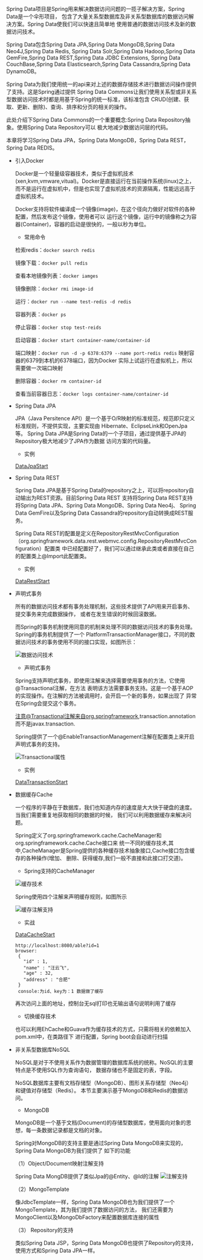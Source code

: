 Spring Data项目是Spring用来解决数据访问问题的一揽子解决方案，Spring Data是一个伞形项目，
包含了大量关系型数据库及非关系型数据库的数据访问解决方案。Spring Data使我们可以快速且简单地
使用普通的数据访问技术及新的数据访问技术。

Spring Data包含Spring Data JPA,Spring Data MongoDB,Spring Data Neo4J,Spring Data Redis,
Spring Data Solr,Spring Data Hadoop,Spring Data GemFire,Spring Data REST,Spring Data JDBC Extensions,
Spring Data CouchBase,Spring Data Elasticsearch,Spring Data Cassandra,Spring Data DynamoDB。

Spring Data为我们使用统一的api来对上述的数据存储技术进行数据访问操作提供了支持。这是Spring通过提供
Spring Data Commons让我们使用关系型或非关系型数据访问技术时都是用基于Spring的统一标准，该标准包含
CRUD(创建、获取、更新、删除)、查询、排序和分页的相关的操作。

此处介绍下Spring Data Commons的一个重要概念:Spring Data Repository抽象。使用Spring Data Repository可以
极大地减少数据访问层的代码。

本章将学习Spring Data JPA，Spring Data MongoDB，Spring Data REST，Spring Data REDIS。

- 引入Docker

    Docker是一个轻量级容器技术，类似于虚拟机技术(xen,kvm,vmware,vitual)。Docker是直接运行在当前操作系统(linux)之上，
    而不是运行在虚拟机中，但是也实现了虚拟机技术的资源隔离，性能远远高于虚拟机技术。
    
    Docker支持将软件编译成一个镜像(image)，在这个径向力做好对软件的各种配置，然后发布这个镜像，使用者可以
    运行这个镜像，运行中的镜像称之为容器(Container)，容器的启动是很快的，一般以秒为单位。
    
    - 常用命令
    
    检索redis：`docker search redis`
    
    镜像下载：`docker pull redis`
    
    查看本地镜像列表：`docker iamges`
    
    镜像删除：`docker rmi image-id`
    
    运行：`docker run --name test-redis -d redis`

    容器列表：`docker ps`
    
    停止容器：`docker stop test-reids`
    
    启动容器：`docker start container-name/container-id`
    
    端口映射：`docker run -d -p 6378:6379 --name port-redis redis` 映射容器的6379到本机的6378端口，因为Docker
    实际上试运行在虚拟机上，所以需要做一次端口映射
    
    删除容器：`docker rm container-id`
    
    查看当前容器日志：`docker logs container-name/container-id`    
    
- Spring Data JPA

     JPA（Java Persitence API）是一个基于O/R映射的标准规范，规范即只定义标准规则，不提供实现，主要实现由
     Hibernate、EclipseLink和OpenJpa等。
     Spring Data JPA是Spring Data的一个子项目，通过提供基于JPA的Repository极大地减少了JPA作为数据
     访问方案的代码量。
    
    - 实例
    
    [DataJpaStart](jpa/src/main/java/com/zjc/DataJpaStart.java)

    
- Spring Data REST

    Spring Data JPA是基于Spring Data的repository之上，可以将repository自动输出为REST资源。目前Spring Data REST
    支持将Spring Data REST支持将Spring Data JPA、Spring Data MongoDB、Spring Data Neo4j、
    Spring Data GemFire以及Spring Data Cassandra的repository自动转换成REST服务。
    
    Spring Data REST的配置是定义在RepositoryRestMvcConfiguration（org.springframework.data.rest.webmvc.config.RepositoryRestMvcConfiguration）配置类
    中已经配置好了，我们可以通过继承此类或者直接在自己的配置类上@Import此配置类。
    
    - 实例
    
    [DataRestStart](rest/src/main/java/com/zjc/DataRestStart.java)
    
- 声明式事务

    所有的数据访问技术都有事务处理机制，这些技术提供了API用来开启事务、提交事务来完成数据操作，
    或者在发生错误的时候回滚数据。
    
    而Spring的事务机制使用同意的机制来处理不同的数据访问技术的事务处理。Spring的事务机制提供了一个
    PlatformTransactionManager接口，不同的数据访问技术的事务使用不同的接口实现，如图所示：
   
    ![数据访问技术](images/tech.jpg "数据访问技术")
    
    - 声明式事务
    
    Spring支持声明式事务，即使用注解来选择需要使用事务的方法，它使用@Transactional注解，在方法
    表明该方法需要事务支持。这是一个基于AOP的实现操作。在注解的方法被调用时，会开启一个新的事务，如果出现了
    异常在Spring会提交这个事务。
    
    注意@Transactional注解来自org.springframework,transaction.annotation而不是javax.transaction.
    
    Spring提供了一个@EnableTransactionManagement注解在配置类上来开启声明式事务的支持。
    
    ![Transactional属性](images/trans.jpg "Transactional属性")
    
    - 实例
    
    [DataTransactionStart](transaction/src/main/java/com/zjc/DataTransactionStart.java)
    
- 数据缓存Cache

    一个程序的平静在于数据库，我们也知道内存的速度是大大快于硬盘的速度。当我们需要重复地获取相同的数据的时候，
    我们可以利用数据缓存来解决问题。
    
    Spring定义了org.springframework.cache.CacheManager和org.springframework.cache.Cache接口来
    统一不同的缓存技术,其中,CacheManager是Spring提供的各种缓存技术抽象接口,Cache接口包含缓存的各种操作(增加、
    删除、获得缓存,我们一般不直接和此接口打交道)。
    
    - Spring支持的CacheManager
    
    ![缓存技术](images/Cache.jpg "缓存技术")
    
    Spring使用四个注解来声明缓存规则，如图所示
    
   ![缓存注解支持](images/cacheanno.jpg "缓存注解支持")
   
   - 实战
   
   [DataCacheStart](cache/src/main/java/com/zjc/DataCacheStart.java)
   
   
   ```
   http://localhost:8080/able?id=1
   browser:
    {
      "id" : 1,
      "name" : "汪云飞",
      "age" : 32,
      "address" : "合肥"
    }
    console:为id、key为：1 数据做了缓存
   ```
   
   再次访问上面的地址，控制台无sql打印也无输出语句说明利用了缓存
   
   - 切换缓存技术
   
   也可以利用EhCache和Guava作为缓存技术的方式，只需将相关的依赖加入pom.xml中，在类路径下
   进行配置，Spring boot会自动进行扫描

- 非关系型数据库NoSQL

    NoSQL是对于不使用关系作为数据管理的数据库系统的统称。NoSQL的主要特点是不使用SQL作为查询语句，
    数据存储也不是固定的表，字段。
    
    NoSQL数据库主要有文档存储型（MongoDB）、图形关系存储型（Neo4j）和键值对存储型（Redis）。
    本节主要演示基于MongoDB和Redis的数据访问。
    
    - MongoDB
    
    MongoDB是一个基于文档(Document)的存储型数据库，使用面向对象的思想，每一条数据记录都是文档的对象。
    
    Spring对MongoDB的支持主要是通过Spring Data MongoDB来实现的，Spring Data MongoDB为我们提供了
    如下的功能
    
    （1）Object/Document映射注解支持
    
    Spring Data MongDB提供了类似Jpa的@Entity、@Id的注解
    ![注解支持](images/mongodb.jpg "注解支持")
    
    （2）MongoTemplate
    
    像JdbcTemplate一样，Spring Data MongoDB也为我们提供了一个MongoTemplate，其为我们提供了数据访问的方法，
    我们还需要为MongoClient以及MongoDbFactory来配置数据库连接的属性
    
    （3） Repository的支持
    
    类似Spring Data JSP，Spring Data MongoDB也提供了Repository的支持，使用方式和Spring Data JPA一样。
